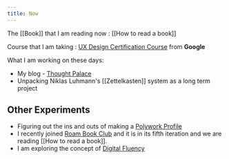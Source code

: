 ```yaml
---
title: Now
---
```


The [[Book]] that I am reading now : [[How to read a book]]


Course that I am taking : [UX Design Certification Course]((https://grow.google/uxdesign/#?modal_active=none)) from **Google**

What I am working on these days: 
- My blog - [Thought Palace](https://blog.rahulrajeev.net)
- Unpacking Niklas Luhmann's [[Zettelkasten]] system as a long term project


## Other Experiments

- Figuring out the ins and outs of making a [Polywork Profile](https://updates.rahulrajeev.net/)
- I recently joined [ Roam Book Club](https://twitter.com/roambookclub?lang=en) and it is in its fifth iteration and we are reading [[How to read a book]]. 
- I am exploring the concept of [Digital Fluency](https://digitalproductivity.coach/)

  
  
  
  
  